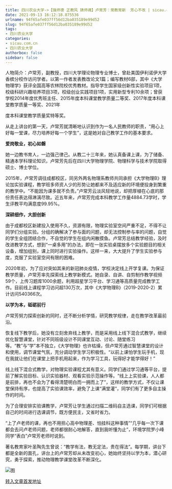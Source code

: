 ```yaml
---
title: 四川农业大学->【强师德 正教风 铸师魂】卢常芳：常教常新  芳心不改 | sicau.com.cn
date: 2021-09-13 16:12:18.875536
urlname: 94f65afe037ff56d12ba035189e99d52
slug: 94f65afe037ff56d12ba035189e99d52
tags: 
- 四川农业大学
categories:
- sicau.com.cn
- 四川农业大学
authorbox: false
sidebar: false
---
```

人物简介：卢常芳，副教授，四川大学理论物理专业博士，曾赴美国伊利诺伊大学香槟分校作访问学者。以第一作者发表教改论文1篇；编写教材6部，其中《大学物理学》获评全国高等农林院校优秀教材。指导学生国家级创新性实验项目1项，校级科研兴趣培养项目3项，校级创业实践项目1项，实用新型专利10余项；曾获学校2014年度优秀班主任、2015年度本科课堂教学质量二等奖、2017年度本科课堂教学质量一等奖、2021年
<!--more-->
度本科课堂教学质量奖特等奖。

从走上讲台的第一天，卢常芳就清晰地认识到作为一名人民教师的职责，“用心上好每一堂课，尽力培养好每一个学生”，这是她对自己教学工作的基本要求。

**爱岗敬业，初心如磐**

她一边教书育人，一边强己律己。从教二十三年来，她认真备课上课，为了储备、精通本学科理论知识，卢常芳先后在四川大学物理学院、物理科学与技术学院取得硕士、博士学位。

2015年，卢常芳调往成都校区，同另外两名物理系教师共同承担《大学物理B》理论加实验课程，教学班多师资人少的形势让她都来不及适应新的环境便投身到繁重的教学中。“不能因为课多就不负责。”卢常芳云淡风轻地说，却把厚植在心底的那份责任表达得淋漓尽致。近五年来，卢常芳完成本科教学工作量4884.73学时，学生评教平均满意度99.95%。

**深耕细作，大胆创新**

由于成都校区新建投入使用不久，资源有限，物理实验室空间严重不足，不得不让同学们分组实验。分组的确解决了参与面的问题，却无法控制参与率的问题，自觉的学生全组团结合作，不自觉的学生在组内闲散摸鱼。卢常芳总结教学经验，及时改进教学方式，想到“一桌多用”的办法，即在一张实验桌摆放多个实验题目的相关设备，增加组别，课上同时进行实验操作。这样一来，大大提升了学生实验参与度，克服了实验室空间有限的困难。

2020年初，为了应对突如其来的新冠肺炎疫情，学校决定线上开学复课。为保证教学质量，卢常芳率先探索线上教学新模式。她自录、自讲、自剪制作教学视频59个，上传习题库1000余题，利用超星学习平台、学习通等高质量完成教学工作。目前线上课程学习访问超130万次，其中《大学物理B》（2019-2020-2）累计访问540366次。

**以学为本，砥砺前行**

卢常芳努力探索创新的同时，还不断分析学情，研究教学规律，走在教学改革最前沿。

恢复线下教学后，她没有立刻舍弃线上教学，而是采用线上线下混合式教学，继续优化智慧课堂，针对不同班级设计不同课堂互动、讨论、随堂练习等。“教”与“学”本不独立，《大学物理》也许枯燥，但卢常芳通过智慧课堂的设计和使用，调节课堂气氛，充分调动学生学习积极性。“以前上课怕学生玩手机，现在我就让他们在课堂上把手机用起来，作为学习工具，玩得好才能学得好！”

线上线下混合式教学，对物理实验课程尤其有意义。同学们通过学习通等平台，提前了解实验目标、认识实验器材、观看实验示范操作等。“线上上实验课，人人都是前排，再也不会为了看得清楚明白而一拥而上了”，这样的教学方式，不仅让课堂保持有序，也提高了实验课效率，避免了上课“满堂灌”，同学们有了更多自主操作的时间。

为了合理安排实验课教学，卢常芳让学生通过扫描二维码自主选课，同学们可根据自己的时间进行选课调节，既方便民主，又省时省力。

“上了卢老师的课，再也不用担心高中物理差、怕挂科这种事情”“几乎每一次下课都会去问卢老师问题，老师都很耐心地解答，直到我听懂为止”，环境学院罗小峰同学“表白”卢常芳老师时说到。

著名教育家叶圣陶先生曾说：“教学有法，教无定法，贵在得法”。每学期，讲台下都是全新的面孔，讲台上的卢常芳却从未改变初心，她始终坚持以学为本，潜心研究，勇于探索，推动物理教学课堂改革不断深化。

![图](https://news.sicau.edu.cn/__local/7/F1/E3/5DA466B6737C0D2D57E2A4D3E15_565D222E_34F16.jpg)

[转入文章首发地址](https://news.sicau.edu.cn/info/1078/64250.htm)